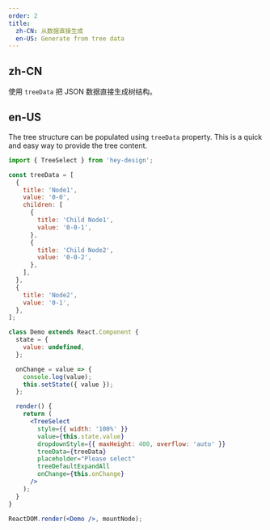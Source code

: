 ```yaml
---
order: 2
title:
  zh-CN: 从数据直接生成
  en-US: Generate from tree data
---
```


## zh-CN

使用 `treeData` 把 JSON 数据直接生成树结构。

## en-US

The tree structure can be populated using `treeData` property. This is a quick and easy way to provide the tree content.

```jsx
import { TreeSelect } from 'hey-design';

const treeData = [
  {
    title: 'Node1',
    value: '0-0',
    children: [
      {
        title: 'Child Node1',
        value: '0-0-1',
      },
      {
        title: 'Child Node2',
        value: '0-0-2',
      },
    ],
  },
  {
    title: 'Node2',
    value: '0-1',
  },
];

class Demo extends React.Component {
  state = {
    value: undefined,
  };

  onChange = value => {
    console.log(value);
    this.setState({ value });
  };

  render() {
    return (
      <TreeSelect
        style={{ width: '100%' }}
        value={this.state.value}
        dropdownStyle={{ maxHeight: 400, overflow: 'auto' }}
        treeData={treeData}
        placeholder="Please select"
        treeDefaultExpandAll
        onChange={this.onChange}
      />
    );
  }
}

ReactDOM.render(<Demo />, mountNode);
```
